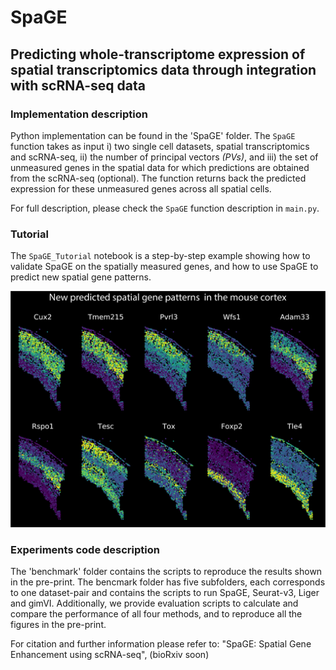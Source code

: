 # SpaGE
## Predicting whole-transcriptome expression of spatial transcriptomics data through integration with scRNA-seq data 

### Implementation description

Python implementation can be found in the 'SpaGE' folder. The ```SpaGE``` function takes as input i) two single cell datasets, spatial transcriptomics and scRNA-seq, ii) the number of principal vectors *(PVs)*, and iii) the set of unmeasured genes in the spatial data for which predictions are obtained from the scRNA-seq (optional). The function returns back the predicted expression for these unmeasured genes across all spatial cells. 

For full description, please check the ```SpaGE``` function description in ```main.py```.

### Tutorial

The ```SpaGE_Tutorial``` notebook is a step-by-step example showing how to validate SpaGE on the spatially measured genes, and how to use SpaGE to predict new spatial gene patterns.

<p align="center">
  <img src="New_predicted_genes.png" width="600">
</p>

### Experiments code description

The 'benchmark' folder contains the scripts to reproduce the results shown in the pre-print. The bencmark folder has five subfolders, each corresponds to one dataset-pair and contains the scripts to run SpaGE, Seurat-v3, Liger and gimVI. Additionally, we provide evaluation scripts to calculate and compare the performance of all four methods, and to reproduce all the figures in the pre-print.

For citation and further information please refer to:
"SpaGE: Spatial Gene Enhancement using scRNA-seq", (bioRxiv soon)
